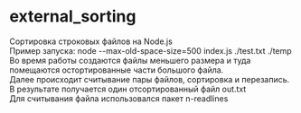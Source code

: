 # external_sorting
Сортировка строковых файлов на Node.js <br>
Пример запуска: node --max-old-space-size=500 index.js ./test.txt ./temp <br>
Во время работы создаются файлы меньшего размера и туда помещаются остортированные части большого файла. <br>
Далее происходит считывание пары файлов, сортировка и перезапись. В результате получается один отсортированный файл out.txt <br>
Для считывания файла использовался пакет n-readlines
